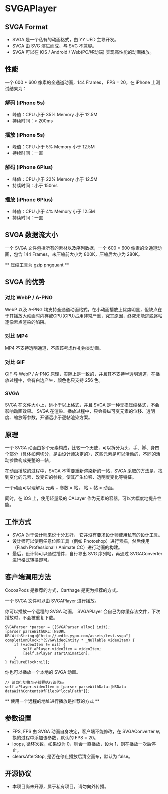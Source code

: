# SVGAPlayer

## SVGA Format

* SVGA 是一个私有的动画格式，由 YY UED 主导开发。
* SVGA 由 SVG 演进而成，与 SVG 不兼容。
* SVGA 可以在 iOS / Android / Web(PC/移动端) 实现高性能的动画播放。

## 性能

一个 600 * 600 像素的全通道动画，144 Frames， FPS = 20，在 iPhone 上测试结果为：

### 解码 (iPhone 5s)
* 峰值：CPU 小于 35% Memory 小于 12.5M
* 持续时间：< 200ms

### 播放 (iPhone 5s)
* 峰值：CPU 小于 5% Memory 小于 12.5M
* 持续时间：一直

### 解码 (iPhone 6Plus)
* 峰值：CPU 小于 22% Memory 小于 12.5M
* 持续时间：小于 150ms

### 播放 (iPhone 6Plus)
* 峰值：CPU 小于 4% Memory 小于 12.5M
* 持续时间：一直

## SVGA 数据流大小

一个 SVGA 文件包括所有的素材以及序列数据，一个 600 * 600 像素的全通道动画，包含 144 Frames，未压缩前大小为 800K，压缩后大小为 280K。

** 压缩工具为 gzip pngquant ** 

## SVGA 的优势

### 对比 WebP / A-PNG

WebP 以及 A-PNG 均支持全通道动画格式，在小动画播放上优势明显，但缺点在于其播放大动画时内存或CPU(GPU)占用非常严重，究其原因，终究未能逃脱逐帖逐像素点渲染的陷阱。

### 对比 MP4

MP4 不支持透明通道，不应该考虑作礼物类动画。

### 对比 GIF

GIF 与 WebP / A-PNG 原理，实际上是一致的，并且其不支持半透明通道，在播放过程中，会有白边产生，颜色也只支持 256 色。

### SVGA

SVGA 在文件大小上，远小于以上格式，并且 SVGA 是一种无损压缩格式，不会影响动画效果。 SVGA 在渲染、播放过程中，只会操纵可变元素的位移、透明度、缩放等参数，开销远小于逐帖渲染方案。

## 原理

一个 SVGA 动画由多个元素构成，比较一个天使，可以拆分为头、手、脚、身四个部分（具体如何切分，是由设计师决定的），这些元素是可以活动的，不同的活动参数构成完整的一帖。

在动画播放的过程中，SVGA 不需要重新渲染新的一帖，SVGA 采取的方法是，找到变化的元素，改变它的参数，使其产生位移、透明度变化等特征。

一个动画可以理解为 元素 + 参数 = 帖， 帖 + 帖 = 动画。

同时，在 iOS 上，使用轻量级的 CALayer 作为元素的容器，可以大幅度地提升性能。

## 工作方式

* SVGA 对于设计师来说十分友好， 它并没有要求设计师使用私有的设计工具。 
* 设计师可以使用任意位图工具（例如 Photoshop）进行素描，然后使用（Flash Professional / Animate CC）进行动画的构建。
* 最后，设计师可以通过插件，自行导出 SVG 序列帖，再通过 SVGAConverter 进行格式转换即可。

## 客户端调用方法

CocoaPods 是推荐的方式，Carthage 是更为推荐的方式。

一个 SVGA 文件可以由 SVGAPlayer 进行播放。

你可以播放一个远程的 SVGA 动画， SVGAPlayer 会自己为你缓存该文件，下次播放时，不会被重复下载。

```
SVGAParser *parser = [[SVGAParser alloc] init];
[parser parseWithURL:[NSURL URLWithString:@"http://uedfe.yypm.com/assets/test.svga"] completionBlock:^(SVGAVideoEntity * _Nullable videoItem) {
    if (videoItem != nil) {
        self.aPlayer.videoItem = videoItem;
        [self.aPlayer startAnimation];
    }
} failureBlock:nil];
```

你也可以播放一个本地的 SVGA 动画。

```
// 请自行切换至子线程执行该代码
self.aPlayer.videoItem = [parser parseWithData:[NSData dataWithContentsOfFile:@"localPath"]];
```

** 使用一个远程的地址进行播放是推荐的方式 **

## 参数设置

* FPS, FPS 由 SVGA 动画自身决定，客户端不能修改，在 SVGAConverter 转换的过程中添加该参数，默认的 FPS = 20。
* loops, 循环次数，如果设为 0，则会一直播放，设为 1，则在播放一次后停止。
* clearsAfterStop, 是否在停止播放后清空画布，默认为 false。 

## 开源协议

* 本项目尚未开源，属于私有项目，请勿向外传播。